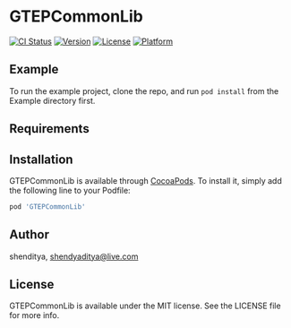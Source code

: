 # GTEPCommonLib

[![CI Status](https://img.shields.io/travis/shenditya/GTEPCommonLib.svg?style=flat)](https://travis-ci.org/shenditya/GTEPCommonLib)
[![Version](https://img.shields.io/cocoapods/v/GTEPCommonLib.svg?style=flat)](https://cocoapods.org/pods/GTEPCommonLib)
[![License](https://img.shields.io/cocoapods/l/GTEPCommonLib.svg?style=flat)](https://cocoapods.org/pods/GTEPCommonLib)
[![Platform](https://img.shields.io/cocoapods/p/GTEPCommonLib.svg?style=flat)](https://cocoapods.org/pods/GTEPCommonLib)

## Example

To run the example project, clone the repo, and run `pod install` from the Example directory first.

## Requirements

## Installation

GTEPCommonLib is available through [CocoaPods](https://cocoapods.org). To install
it, simply add the following line to your Podfile:

```ruby
pod 'GTEPCommonLib'
```

## Author

shenditya, shendyaditya@live.com

## License

GTEPCommonLib is available under the MIT license. See the LICENSE file for more info.
